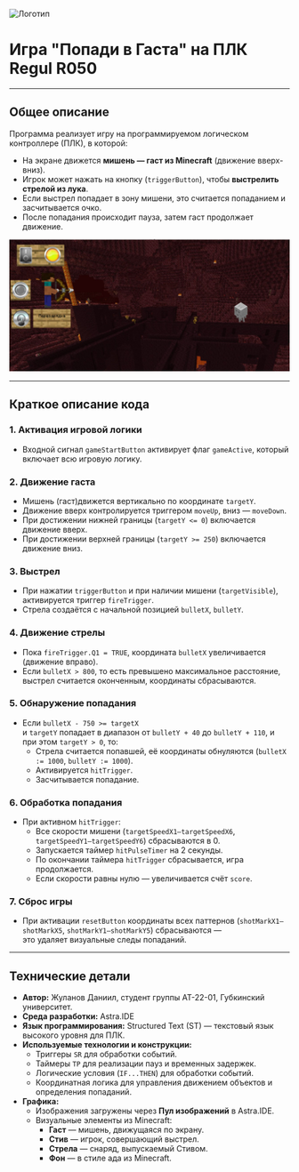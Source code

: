 ![Логотип](https://sun9-49.userapi.com/impf/vUR2BoEqxWBFxlS8bgegod-MgMnWHxT9cvgBVw/7VsKAznEPKc.jpg?size=1920x768&quality=95&crop=0,84,1000,399&sign=88e3cf3f330d2ae90aee2c89301d6698&type=cover_group)

# Игра "Попади в Гаста" на ПЛК Regul R050

---

## Общее описание

Программа реализует игру на программируемом логическом контроллере (ПЛК), в которой:

- На экране движется **мишень — гаст из Minecraft** (движение вверх-вниз).
- Игрок может нажать на кнопку (`triggerButton`), чтобы **выстрелить стрелой из лука**.
- Если выстрел попадает в зону мишени, это считается попаданием и засчитывается очко.
- После попадания происходит пауза, затем гаст продолжает движение.

![Игра](game.jpg)

---

## Краткое описание кода

### 1. Активация игровой логики

- Входной сигнал `gameStartButton` активирует флаг `gameActive`, который включает всю игровую логику.

### 2. Движение гаста

- Мишень (гаст)движется вертикально по координате `targetY`.
- Движение вверх контролируется триггером `moveUp`, вниз — `moveDown`.
- При достижении нижней границы (`targetY <= 0`) включается движение вверх.
- При достижении верхней границы (`targetY >= 250`) включается движение вниз.

### 3. Выстрел

- При нажатии `triggerButton` и при наличии мишени (`targetVisible`), активируется триггер `fireTrigger`.
- Стрела создаётся с начальной позицией `bulletX`, `bulletY`.

### 4. Движение стрелы

- Пока `fireTrigger.Q1 = TRUE`, координата `bulletX` увеличивается (движение вправо).
- Если `bulletX > 800`, то есть превышено максимальное расстояние, выстрел считается оконченным, координаты сбрасываются.

### 5. Обнаружение попадания

- Если `bulletX - 750 >= targetX`  
  и `targetY` попадает в диапазон от `bulletY + 40` до `bulletY + 110`, и при этом `targetY > 0`, то:
  - Стрела считается попавшей, её координаты обнуляются (`bulletX := 1000`, `bulletY := 1000`).
  - Активируется `hitTrigger`.
  - Засчитывается попадание.

### 6. Обработка попадания

- При активном `hitTrigger`:
  - Все скорости мишени (`targetSpeedX1–targetSpeedX6`, `targetSpeedY1–targetSpeedY6`) сбрасываются в 0.
  - Запускается таймер `hitPulseTimer` на 2 секунды.
  - По окончании таймера `hitTrigger` сбрасывается, игра продолжается.
  - Если скорости равны нулю — увеличивается счёт `score`.

### 7. Сброс игры

- При активации `resetButton` координаты всех паттернов (`shotMarkX1–shotMarkX5`, `shotMarkY1–shotMarkY5`) сбрасываются —  
  это удаляет визуальные следы попаданий.

---

## Технические детали

- **Автор:** Жуланов Даниил, студент группы АТ-22-01, Губкинский университет.
- **Среда разработки:** Astra.IDE  
- **Язык программирования:** Structured Text (ST) — текстовый язык высокого уровня для ПЛК.
- **Используемые технологии и конструкции:**
  - Триггеры `SR` для обработки событий.
  - Таймеры `TP` для реализации пауз и временных задержек.
  - Логические условия (`IF...THEN`) для обработки событий.
  - Координатная логика для управления движением объектов и определения попаданий.
- **Графика:**
  - Изображения загружены через **Пул изображений** в Astra.IDE.
  - Визуальные элементы из Minecraft:
    - **Гаст** — мишень, движущаяся по экрану.
    - **Стив** — игрок, совершающий выстрел.
    - **Стрела** — снаряд, выпускаемый Стивом.
    - **Фон** — в стиле ада из Minecraft.
